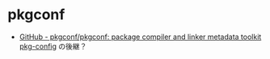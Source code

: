 # pkgconf

- [GitHub - pkgconf/pkgconf: package compiler and linker metadata toolkit](https://github.com/pkgconf/pkgconf)
  [pkg-config](./pkg-config) の後継？
